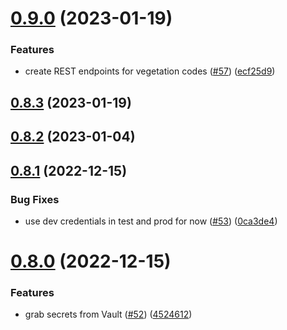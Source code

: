 # [0.9.0](https://github.com/bcgov/nr-backend-starting-api/compare/v0.8.3...v0.9.0) (2023-01-19)


### Features

* create REST endpoints for vegetation codes ([#57](https://github.com/bcgov/nr-backend-starting-api/issues/57)) ([ecf25d9](https://github.com/bcgov/nr-backend-starting-api/commit/ecf25d98925168733a611001a306e43110533722))



## [0.8.3](https://github.com/bcgov/nr-backend-starting-api/compare/v0.8.2...v0.8.3) (2023-01-19)



## [0.8.2](https://github.com/bcgov/nr-backend-starting-api/compare/v0.8.1...v0.8.2) (2023-01-04)



## [0.8.1](https://github.com/bcgov/nr-backend-starting-api/compare/v0.8.0...v0.8.1) (2022-12-15)


### Bug Fixes

* use dev credentials in test and prod for now ([#53](https://github.com/bcgov/nr-backend-starting-api/issues/53)) ([0ca3de4](https://github.com/bcgov/nr-backend-starting-api/commit/0ca3de41dd7f9943a75b23fd79614b2762beb487))



# [0.8.0](https://github.com/bcgov/nr-backend-starting-api/compare/v0.7.0...v0.8.0) (2022-12-15)


### Features

* grab secrets from Vault ([#52](https://github.com/bcgov/nr-backend-starting-api/issues/52)) ([4524612](https://github.com/bcgov/nr-backend-starting-api/commit/4524612abb9efd9613e423820567a19a01c58ee9))



